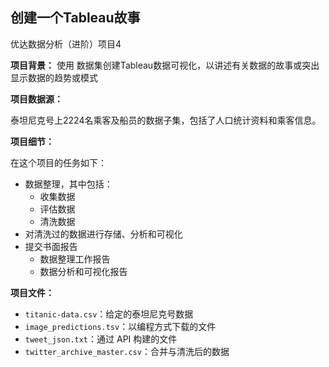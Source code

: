 ## 创建一个Tableau故事

优达数据分析（进阶）项目4

**项目背景：** 使用 数据集创建Tableau数据可视化，以讲述有关数据的故事或突出显示数据的趋势或模式

**项目数据源：** 

泰坦尼克号上2224名乘客及船员的数据子集，包括了人口统计资料和乘客信息。

**项目细节：** 

在这个项目的任务如下：

- 数据整理，其中包括：
  - 收集数据
  - 评估数据
  - 清洗数据
- 对清洗过的数据进行存储、分析和可视化
- 提交书面报告
  - 数据整理工作报告
  - 数据分析和可视化报告

**项目文件：**

- `titanic-data.csv`：给定的泰坦尼克号数据
- `image_predictions.tsv`：以编程方式下载的文件
- `tweet_json.txt`：通过 API 构建的文件
- `twitter_archive_master.csv`：合并与清洗后的数据

